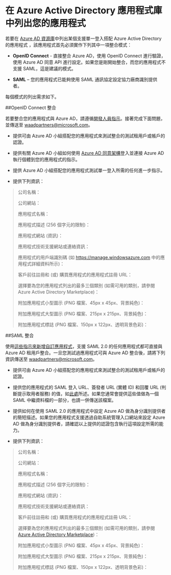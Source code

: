 <properties
   pageTitle="在 Azure Active Directory 應用程式庫中列出您的應用程式"
   description="如何列出 Azure Active Directory 組件庫中支援單一登入的應用程式 | Microsoft Azure"
   services="active-directory"
   documentationCenter="dev-center-name"
   authors="msmbaldwin"
   manager="mbaldwin"
   editor=""/>

<tags
   ms.service="active-directory"
   ms.devlang="na"
   ms.topic="article"
   ms.tgt_pltfrm="na"
   ms.workload="identity"
   ms.date="10/29/2015"
   ms.author="mbaldwin"/>


# 在 Azure Active Directory 應用程式庫中列出您的應用程式

若要在 [Azure AD 資源庫](https://azure.microsoft.com/marketplace/active-directory/all/)中列出某個支援單一登入搭配 Azure Active Directory 的應用程式 ，該應用程式首先必須實作下列其中一項整合模式：

* **OpenID Connect** - 直接整合 Azure AD，使用 OpenID Connect 進行驗證，使用 Azure AD 同意 API 進行設定。如果您是剛開始整合，而您的應用程式不支援 SAML，這是建議的模式。

* **SAML** – 您的應用程式已能夠使用 SAML 通訊協定設定協力廠商識別提供者。

每個模式的列出需求如下。

##OpenID Connect 整合

若要整合您的應用程式與 Azure AD，請遵循[開發人員指示](active-directory-authentication-scenarios.md)。接著完成下面問題，並傳送至 waadpartners@microsoft.com。

* 提供可由 Azure AD 小組搭配您的應用程式來測試整合的測試租用戶或帳戶的認證。  

* 提供有關 Azure AD 小組如何使用 [Azure AD 同意架構](https://azure.microsoft.com/documentation/articles/active-directory-integrating-applications/#overview-of-the-consent-framework/)登入並連接 Azure AD 執行個體到您的應用程式的指示。

* 提供 Azure AD 小組搭配您的應用程式測試單一登入所需的任何進一步指示。

* 提供下列資訊：

> 公司名稱：
> 
> 公司網站：
> 
> 應用程式名稱：
> 
> 應用程式描述 (256 個字元的限制)：
> 
> 應用程式網站 (資訊)：
> 
> 應用程式技術支援網站或連絡資訊：
> 
> 應用程式的用戶端識別碼 (如 https://manage.windowsazure.com 中的應用程式詳細資料所示)：
> 
> 客戶前往註冊和 (或) 購買應用程式的應用程式註冊 URL：
> 
> 選擇要為您的應用程式列出的最多三個類別 (如需可用的類別，請參閱 Azure Active Directory Marketplace)：
> 
> 附加應用程式小型圖示 (PNG 檔案、45px x 45px、背景純色)：
> 
> 附加應用程式大型圖示 (PNG 檔案、215px x 215px、背景純色)：
> 
> 附加應用程式標誌 (PNG 檔案、150px x 122px、透明背景色彩)：

##SAML 整合

使用[這些指示來新增自訂應用程式](active-directory-saas-custom-apps.md)，支援 SAML 2.0 的任何應用程式都可直接與 Azure AD 租用戶整合。一旦您測試過應用程式可與 Azure AD 整合後，請將下列資訊傳送至 <waadpartners@microsoft.com>。

* 提供可由 Azure AD 小組搭配您的應用程式來測試整合的測試租用戶或帳戶的認證。  

* 提供您的應用程式的 SAML 登入 URL、簽發者 URL (實體 ID) 和回覆 URL (判斷提示取用者服務) 的值，如[此處](active-directory-saas-custom-apps.md)所述。如果您通常會提供這些值做為一個 SAML 中繼資料檔的一部分，也請一併傳送該檔案。

* 提供如何在使用 SAML 2.0 的應用程式中設定 Azure AD 做為身分識別提供者的簡短描述。如果您的應用程式支援透過自助系統管理入口網站來設定 Azure AD 做為身分識別提供者，請確認以上提供的認證包含執行這項設定所需的能力。

* 提供下列資訊：

> 公司名稱：
> 
> 公司網站：
> 
> 應用程式名稱：
> 
> 應用程式描述 (256 個字元的限制)：
> 
> 應用程式網站 (資訊)：
> 
> 應用程式技術支援網站或連絡資訊：
> 
> 客戶前往註冊和 (或) 購買應用程式的應用程式註冊 URL：
> 
> 選擇要為您的應用程式列出的最多三個類別 (如需可用的類別，請參閱 [Azure Active Directory Marketplace](https://azure.microsoft.com/marketplace/active-directory/))：
> 
> 附加應用程式小型圖示 (PNG 檔案、45px x 45px、背景純色)：
> 
> 附加應用程式大型圖示 (PNG 檔案、215px x 215px、背景純色)：
> 
> 附加應用程式標誌 (PNG 檔案、150px x 122px、透明背景色彩)：

<!---HONumber=AcomDC_0128_2016-->